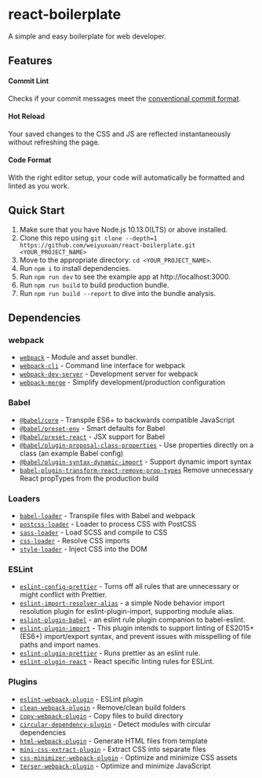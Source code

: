 # react-boilerplate

A simple and easy boilerplate for web developer.

## Features

#### Commit Lint

Checks if your commit messages meet the [conventional commit format](https://github.com/conventional-changelog/commitlint/tree/master/@commitlint/config-conventional).

#### Hot Reload

Your saved changes to the CSS and JS are reflected instantaneously without refreshing the page.

#### Code Format

With the right editor setup, your code will automatically be formatted and linted as you work.

## Quick Start

1. Make sure that you have Node.js 10.13.0(LTS) or above installed.
2. Clone this repo using `git clone --depth=1 https://github.com/weiyuxuan/react-boilerplate.git <YOUR_PROJECT_NAME>`
3. Move to the appropriate directory: `cd <YOUR_PROJECT_NAME>`.
4. Run `npm i` to install dependencies.
5. Run `npm run dev` to see the example app at http://localhost:3000.
6. Run `npm run build` to build production bundle.
7. Run `npm run build --report` to dive into the bundle analysis.

## Dependencies

### webpack

- [`webpack`](https://github.com/webpack/webpack) - Module and asset bundler.
- [`webpack-cli`](https://github.com/webpack/webpack-cli) - Command line interface for webpack
- [`webpack-dev-server`](https://github.com/webpack/webpack-dev-server) - Development server for webpack
- [`webpack-merge`](https://github.com/survivejs/webpack-merge) - Simplify development/production configuration

### Babel

- [`@babel/core`](https://www.npmjs.com/package/@babel/core) - Transpile ES6+ to backwards compatible JavaScript
- [`@babel/preset-env`](https://babeljs.io/docs/en/babel-preset-env) - Smart defaults for Babel
- [`@babel/preset-react`](https://babeljs.io/docs/en/babel-preset-react) - JSX support for Babel
- [`@babel/plugin-proposal-class-properties`](https://babeljs.io/docs/en/babel-plugin-proposal-class-properties) - Use properties directly on a class (an example Babel config)
- [`@babel/plugin-syntax-dynamic-import`](https://babeljs.io/docs/en/babel-plugin-syntax-dynamic-import) - Support dynamic import syntax
- [`babel-plugin-transform-react-remove-prop-types`](https://github.com/oliviertassinari/babel-plugin-transform-react-remove-prop-types) Remove unnecessary React propTypes from the production build

### Loaders

- [`babel-loader`](https://webpack.js.org/loaders/babel-loader) - Transpile files with Babel and webpack
- [`postcss-loader`](https://github.com/webpack-contrib/postcss-loader) - Loader to process CSS with PostCSS
- [`sass-loader`](https://webpack.js.org/loaders/sass-loader) - Load SCSS and compile to CSS
- [`css-loader`](https://webpack.js.org/loaders/css-loader) - Resolve CSS imports
- [`style-loader`](https://webpack.js.org/loaders/style-loader) - Inject CSS into the DOM

### ESLint

- [`eslint-config-prettier`](https://www.npmjs.com/package/eslint-config-prettier) - Turns off all rules that are unnecessary or might conflict with Prettier.
- [`eslint-import-resolver-alias`](https://www.npmjs.com/package/eslint-import-resolver-alias) - a simple Node behavior import resolution plugin for eslint-plugin-import, supporting module alias.
- [`eslint-plugin-babel`](https://www.npmjs.com/package/eslint-plugin-babel) - an eslint rule plugin companion to babel-eslint.
- [`eslint-plugin-import`](https://www.npmjs.com/package/eslint-plugin-import) - This plugin intends to support linting of ES2015+ (ES6+) import/export syntax, and prevent issues with misspelling of file paths and import names.
- [`eslint-plugin-prettier`](https://www.npmjs.com/package/eslint-plugin-prettier) - Runs prettier as an eslint rule.
- [`eslint-plugin-react`](https://www.npmjs.com/package/eslint-plugin-react) - React specific linting rules for ESLint.

### Plugins

- [`eslint-webpack-plugin`](https://github.com/webpack-contrib/eslint-webpack-plugin) - ESLint plugin
- [`clean-webpack-plugin`](https://github.com/johnagan/clean-webpack-plugin) - Remove/clean build folders
- [`copy-webpack-plugin`](https://github.com/webpack-contrib/copy-webpack-plugin) - Copy files to build directory
- [`circular-dependency-plugin`](https://github.com/aackerman/circular-dependency-plugin) - Detect modules with circular dependencies
- [`html-webpack-plugin`](https://github.com/jantimon/html-webpack-plugin) - Generate HTML files from template
- [`mini-css-extract-plugin`](https://github.com/webpack-contrib/mini-css-extract-plugin) - Extract CSS into separate files
- [`css-minimizer-webpack-plugin`](https://github.com/webpack-contrib/css-minimizer-webpack-plugin) - Optimize and minimize CSS assets
- [`terser-webpack-plugin`](https://github.com/webpack-contrib/terser-webpack-plugin) - Optimize and minimize JavaScript

